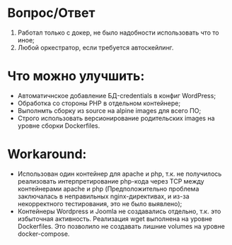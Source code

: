 # Вопрос/Ответ
1. Работал только с докер, не было надобности использовать что то иное;
2. Любой оркестратор, если требуется автоскейлинг.

# Что можно улучшить:
- Автоматичнское добавление БД-credentials в конфиг WordPress;
- Обработка со стороны PHP в отдельном контейнере;
- Выполнмть сборку из source на alpine images для всего ПО;
- Строго использовать версионирование родительских images на уровне сборки Dockerfiles.

# Workaround:
- Использован один контейнер для apache и php, т.к. не получилось реализовать интерпретирование php-кода через TCP между контейнерами apache и php (Предположительно проблема заключалась в неправильных nginx-директивах, и из-за некорректного тестирования, это не было выявлено);
- Контейнеры Wordpress и Joomla не создавались отдельно, т.к. это избыточная активность. Реализация wget выполнена на уровне Dockerfiles. Это позволило не создавать лишние volumes на уровне docker-compose.